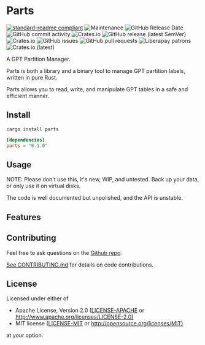 # Parts

[![standard-readme compliant](https://img.shields.io/badge/readme%20style-standard-brightgreen.svg?style=flat-square)](https://github.com/RichardLitt/standard-readme)
![Maintenance](https://img.shields.io/maintenance/yes/2019?style=flat-square)
![GitHub Release Date](https://img.shields.io/github/release-date/DianaNites/parts)
![GitHub commit activity](https://img.shields.io/github/commit-activity/w/DianaNites/parts)
![Crates.io](https://img.shields.io/crates/v/parts)
![GitHub release (latest SemVer)](https://img.shields.io/github/v/release/DianaNites/parts?sort=semver)
![Crates.io](https://img.shields.io/crates/l/parts)
![GitHub issues](https://img.shields.io/github/issues/DianaNites/parts)
![GitHub pull requests](https://img.shields.io/github/issues-pr/DianaNites/parts)
![Liberapay patrons](https://img.shields.io/liberapay/patrons/DianaNites)
![Crates.io (latest)](https://img.shields.io/crates/dv/parts)

A GPT Partition Manager.

Parts is both a library and a binary tool to manage GPT partition labels,
written in pure Rust.

Parts allows you to read, write, and manipulate GPT tables in a safe and
efficient manner.

## Install

```shell
cargo install parts
```

```toml
[dependencies]
parts = "0.1.0"
```

## Usage

NOTE: Please don't use this, it's new, WIP, and untested.
Back up your data, or only use it on virtual disks.

The code is well documented but unpolished, and the API is unstable.

<!-- TODO: Code Example here -->

<!-- TODO: CLI Example here -->

## Features

<!-- TODO: Optional crate features -->

## Contributing

Feel free to ask questions on the [Github repo](https://github.com/DianaNites/parts).

[See CONTRIBUTING.md](CONTRIBUTING.md) for details on code contributions.

## License

Licensed under either of

* Apache License, Version 2.0
   ([LICENSE-APACHE](LICENSE-APACHE) or <http://www.apache.org/licenses/LICENSE-2.0)>
* MIT license
   ([LICENSE-MIT](LICENSE-MIT) or <http://opensource.org/licenses/MIT)>

at your option.
